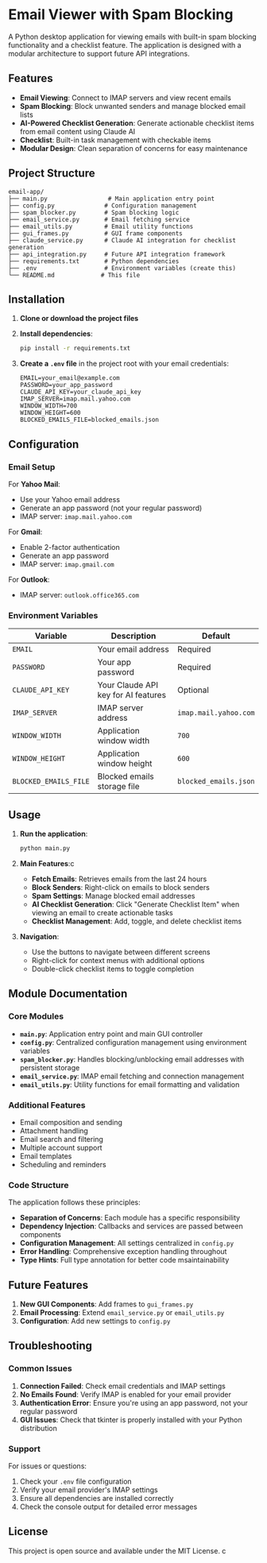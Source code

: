 # Email Viewer with Spam Blocking

A Python desktop application for viewing emails with built-in spam blocking functionality and a checklist feature. The application is designed with a modular architecture to support future API integrations.

## Features

- **Email Viewing**: Connect to IMAP servers and view recent emails
- **Spam Blocking**: Block unwanted senders and manage blocked email lists
- **AI-Powered Checklist Generation**: Generate actionable checklist items from email content using Claude AI
- **Checklist**: Built-in task management with checkable items
- **Modular Design**: Clean separation of concerns for easy maintenance

## Project Structure

```
email-app/
├── main.py                 # Main application entry point
├── config.py              # Configuration management
├── spam_blocker.py        # Spam blocking logic
├── email_service.py       # Email fetching service
├── email_utils.py         # Email utility functions
├── gui_frames.py          # GUI frame components
├── claude_service.py      # Claude AI integration for checklist generation
├── api_integration.py     # Future API integration framework
├── requirements.txt       # Python dependencies
├── .env                   # Environment variables (create this)
└── README.md             # This file
```

## Installation

1. **Clone or download the project files**

2. **Install dependencies**:

   ```bash
   pip install -r requirements.txt
   ```

3. **Create a `.env` file** in the project root with your email credentials:
   ```
   EMAIL=your_email@example.com
   PASSWORD=your_app_password
   CLAUDE_API_KEY=your_claude_api_key
   IMAP_SERVER=imap.mail.yahoo.com
   WINDOW_WIDTH=700
   WINDOW_HEIGHT=600
   BLOCKED_EMAILS_FILE=blocked_emails.json
   ```

## Configuration

### Email Setup

For **Yahoo Mail**:

- Use your Yahoo email address
- Generate an app password (not your regular password)
- IMAP server: `imap.mail.yahoo.com`

For **Gmail**:

- Enable 2-factor authentication
- Generate an app password
- IMAP server: `imap.gmail.com`

For **Outlook**:

- IMAP server: `outlook.office365.com`

### Environment Variables

| Variable              | Description                         | Default               |
| --------------------- | ----------------------------------- | --------------------- |
| `EMAIL`               | Your email address                  | Required              |
| `PASSWORD`            | Your app password                   | Required              |
| `CLAUDE_API_KEY`      | Your Claude API key for AI features | Optional              |
| `IMAP_SERVER`         | IMAP server address                 | `imap.mail.yahoo.com` |
| `WINDOW_WIDTH`        | Application window width            | `700`                 |
| `WINDOW_HEIGHT`       | Application window height           | `600`                 |
| `BLOCKED_EMAILS_FILE` | Blocked emails storage file         | `blocked_emails.json` |

## Usage

1. **Run the application**:

   ```bash
   python main.py
   ```

2. **Main Features**:c

   - **Fetch Emails**: Retrieves emails from the last 24 hours
   - **Block Senders**: Right-click on emails to block senders
   - **Spam Settings**: Manage blocked email addresses
   - **AI Checklist Generation**: Click "Generate Checklist Item" when viewing an email to create actionable tasks
   - **Checklist Management**: Add, toggle, and delete checklist items

3. **Navigation**:
   - Use the buttons to navigate between different screens
   - Right-click for context menus with additional options
   - Double-click checklist items to toggle completion

## Module Documentation

### Core Modules

- **`main.py`**: Application entry point and main GUI controller
- **`config.py`**: Centralized configuration management using environment variables
- **`spam_blocker.py`**: Handles blocking/unblocking email addresses with persistent storage
- **`email_service.py`**: IMAP email fetching and connection management
- **`email_utils.py`**: Utility functions for email formatting and validation

### Additional Features

- Email composition and sending
- Attachment handling
- Email search and filtering
- Multiple account support
- Email templates
- Scheduling and reminders

### Code Structure

The application follows these principles:

- **Separation of Concerns**: Each module has a specific responsibility
- **Dependency Injection**: Callbacks and services are passed between components
- **Configuration Management**: All settings centralized in `config.py`
- **Error Handling**: Comprehensive exception handling throughout
- **Type Hints**: Full type annotation for better code msaintainability

## Future Features

1. **New GUI Components**: Add frames to `gui_frames.py`
2. **Email Processing**: Extend `email_service.py` or `email_utils.py`
3. **Configuration**: Add new settings to `config.py`

## Troubleshooting

### Common Issues

1. **Connection Failed**: Check email credentials and IMAP settings
2. **No Emails Found**: Verify IMAP is enabled for your email provider
3. **Authentication Error**: Ensure you're using an app password, not your regular password
4. **GUI Issues**: Check that tkinter is properly installed with your Python distribution

### Support

For issues or questions:

1. Check your `.env` file configuration
2. Verify your email provider's IMAP settings
3. Ensure all dependencies are installed correctly
4. Check the console output for detailed error messages

## License

This project is open source and available under the MIT License.
c
